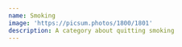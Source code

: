 ```yaml
---
name: Smoking
image: 'https://picsum.photos/1800/1801'
description: A category about quitting smoking
---
```


